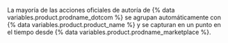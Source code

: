 La mayoría de las acciones oficiales de autoría de {% data variables.product.prodname_dotcom %} se agrupan automáticamente con {% data variables.product.product_name %} y se capturan en un punto en el tiempo desde {% data variables.product.prodname_marketplace %}.
